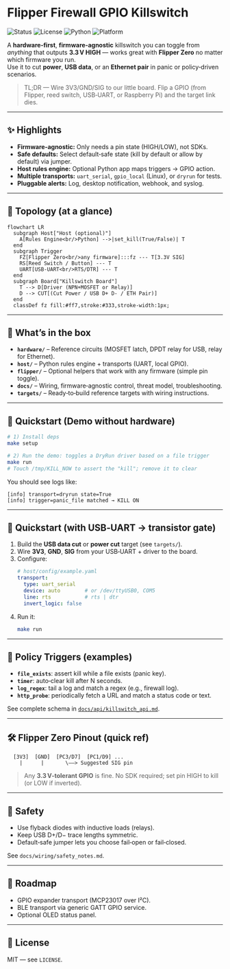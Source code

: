 # Flipper Firewall GPIO Killswitch

![Status](https://img.shields.io/badge/status-alpha-success)
![License](https://img.shields.io/badge/license-MIT-informational)
![Python](https://img.shields.io/badge/python-3.9%2B-blue)
![Platform](https://img.shields.io/badge/platform-Linux%20%7C%20macOS%20%7C%20Windows-lightgrey)

A **hardware‑first**, **firmware‑agnostic** killswitch you can toggle from *anything* that outputs **3.3 V HIGH** — works great with **Flipper Zero** no matter which firmware you run.  
Use it to cut **power**, **USB data**, or an **Ethernet pair** in panic or policy‑driven scenarios.

> TL;DR — Wire 3V3/GND/SIG to our little board. Flip a GPIO (from Flipper, reed switch, USB‑UART, or Raspberry Pi) and the target link dies.

---

## ✨ Highlights

- **Firmware‑agnostic:** Only needs a pin state (HIGH/LOW), not SDKs.
- **Safe defaults:** Select default‑safe state (kill by default or allow by default) via jumper.
- **Host rules engine:** Optional Python app maps triggers → GPIO action.
- **Multiple transports:** `uart_serial`, `gpio_local` (Linux), or `dryrun` for tests.
- **Pluggable alerts:** Log, desktop notification, webhook, and syslog.

---

## 🔌 Topology (at a glance)

```mermaid
flowchart LR
  subgraph Host["Host (optional)"]
    A[Rules Engine<br/>Python] -->|set_kill(True/False)| T
  end
  subgraph Trigger
    FZ[Flipper Zero<br/>any firmware]:::fz --- T[3.3V SIG]
    RS[Reed Switch / Button] --- T
    UART[USB-UART<br/>RTS/DTR] --- T
  end
  subgraph Board["Killswitch Board"]
    T --> D[Driver (NPN+MOSFET or Relay)]
    D --> CUT[(Cut Power / USB D+ D- / ETH Pair)]
  end
  classDef fz fill:#ff7,stroke:#333,stroke-width:1px;
```

---

## 🧰 What’s in the box

- **`hardware/`** – Reference circuits (MOSFET latch, DPDT relay for USB, relay for Ethernet).
- **`host/`** – Python rules engine + transports (UART, local GPIO).
- **`flipper/`** – Optional helpers that work with any firmware (simple pin toggle).
- **`docs/`** – Wiring, firmware‑agnostic control, threat model, troubleshooting.
- **`targets/`** – Ready‑to‑build reference targets with wiring instructions.

---

## 🚀 Quickstart (Demo without hardware)

```bash
# 1) Install deps
make setup

# 2) Run the demo: toggles a DryRun driver based on a file trigger
make run
# Touch /tmp/KILL_NOW to assert the "kill"; remove it to clear
```

You should see logs like:
```
[info] transport=dryrun state=True
[info] trigger=panic_file matched → KILL ON
```

---

## 🔧 Quickstart (with USB‑UART → transistor gate)

1. Build the **USB data cut** or **power cut** target (see `targets/`).
2. Wire **3V3**, **GND**, **SIG** from your USB‑UART + driver to the board.
3. Configure:
   ```yaml
   # host/config/example.yaml
   transport:
     type: uart_serial
     device: auto        # or /dev/ttyUSB0, COM5
     line: rts           # rts | dtr
     invert_logic: false
   ```
4. Run it:
   ```bash
   make run
   ```

---

## 🧪 Policy Triggers (examples)

- **`file_exists`**: assert kill while a file exists (panic key).
- **`timer`**: auto‑clear kill after N seconds.
- **`log_regex`**: tail a log and match a regex (e.g., firewall log).
- **`http_probe`**: periodically fetch a URL and match a status code or text.

See complete schema in [`docs/api/killswitch_api.md`](docs/api/killswitch_api.md).

---

## 🛠️ Flipper Zero Pinout (quick ref)

```text
  [3V3]  [GND]  [PC3/D7]  [PC1/D9] ...
    |      |       \——> Suggested SIG pin
```

> Any **3.3 V‑tolerant GPIO** is fine. No SDK required; set pin HIGH to kill (or LOW if inverted).

---

## 🧯 Safety

- Use flyback diodes with inductive loads (relays).
- Keep USB D+/D− trace lengths symmetric.
- Default‑safe jumper lets you choose fail‑open or fail‑closed.

See `docs/wiring/safety_notes.md`.

---

## 🧩 Roadmap

- GPIO expander transport (MCP23017 over I²C).
- BLE transport via generic GATT GPIO service.
- Optional OLED status panel.

---

## 📜 License

MIT — see `LICENSE`.
